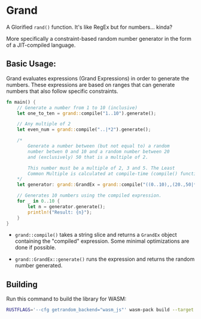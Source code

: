 # Grand

A Glorified `rand()` function. It's like RegEx but for numbers... kinda?

More specifically a constraint-based random number generator in the form
of a JIT-compiled language.

## Basic Usage:

Grand evaluates expressions (Grand Expressions) in order to generate the numbers. These expressions are based on ranges that can generate numbers that also follow specific constraints.

```rust
fn main() {
    // Generate a number from 1 to 10 (inclusive)
    let one_to_ten = grand::compile("1..10").generate();

    // Any multiple of 2
    let even_num = grand::compile("..|*2").generate();

    /*
        Generate a number between (but not equal to) a random
        number betwen 0 and 10 and a random number between 20 
        and (exclusively) 50 that is a multiple of 2.

        This number must be a multiple of 2, 3 and 5. The Least
        Common Multiple is calculated at compile-time (compile() function)
    */
    let generator: grand::GrandEx = grand::compile("((0..10),,(20.,50|*2))|*2,3,5");

    // Generates 10 numbers using the compiled expression.
    for _ in 0..10 {
        let n = generator.generate();
        println!("Result: {n}");
    }
}
```

- `grand::compile()` takes a string slice and returns a `GrandEx` object containing the "compiled" expression. Some minimal optimizations are done if possible.

- `grand::GrandEx::generate()` runs the expression and returns the random number generated.

## Building

Run this command to build the library for WASM:
```bash
RUSTFLAGS='--cfg getrandom_backend="wasm_js"' wasm-pack build --target web
```